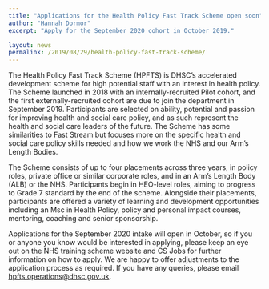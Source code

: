 ```yaml
---
title: "Applications for the Health Policy Fast Track Scheme open soon"
author: "Hannah Dormor"
excerpt: "Apply for the September 2020 cohort in October 2019."

layout: news
permalink: /2019/08/29/health-policy-fast-track-scheme/
---
```


The Health Policy Fast Track Scheme (HPFTS) is DHSC’s accelerated development scheme for high potential staff with an interest in health policy. The Scheme launched in 2018 with an internally-recruited Pilot cohort, and the first externally-recruited cohort are due to join the department in September 2019. Participants are selected on ability, potential and passion for improving health and social care policy, and as such represent the health and social care leaders of the future. The Scheme has some similarities to Fast Stream but focuses more on the specific health and social care policy skills needed and how we work the NHS and our Arm’s Length Bodies.

The Scheme consists of up to four placements across three years, in policy roles, private office or similar corporate roles, and in an Arm’s Length Body (ALB) or the NHS. Participants begin in HEO-level roles, aiming to progress to Grade 7 standard by the end of the scheme. Alongside their placements, participants are offered a variety of learning and development opportunities including an Msc in Health Policy, policy and personal impact courses, mentoring, coaching and senior sponsorship.

Applications for the September 2020 intake will open in October, so if you or anyone you know would be interested in applying, please keep an eye out on the NHS training scheme website and CS Jobs for further information on how to apply. We are happy to offer adjustments to the application process as required. If you have any queries, please email <hpfts.operations@dhsc.gov.uk>. 